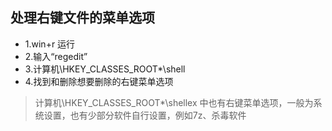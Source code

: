 ## 处理右键文件的菜单选项

* 1.win+r 运行
* 2.输入“regedit”
* 3.计算机\HKEY_CLASSES_ROOT\*\shell
* 4.找到和删除想要删除的右键菜单选项

> 计算机\HKEY_CLASSES_ROOT\*\shellex 中也有右键菜单选项，一般为系统设置，也有少部分软件自行设置，例如7z、杀毒软件
